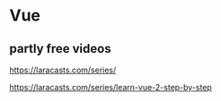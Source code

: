 # Vue  




## partly free videos  

https://laracasts.com/series/

https://laracasts.com/series/learn-vue-2-step-by-step




